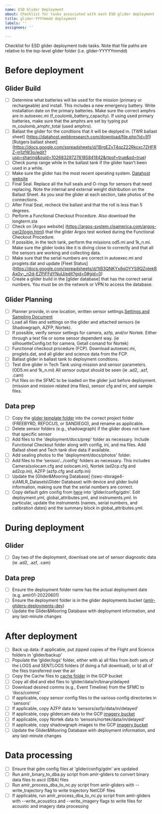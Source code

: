 ```yaml
---
name: ESD Glider Deployment
about: Checklist for tasks associated with each ESD glider deployment
title: glider-YYYYmmdd deployment
labels: ''
assignees: ''

---
```


Checklist for ESD glider deployment todo tasks. Note that file paths are relative to the top-level glider folder (i.e. glider-YYYYYmmdd)

# Before deployment

## Glider Build
- [ ] Determine what batteries will be used for the mission (primary or rechargeable) and install. This includes a new emergency battery. Write installation date on the primary batteries. Make sure the correct amphrs are in autoexec.mi (f_coulomb_battery_capacity). If using used primary batteries, make sure that the amphrs are set by typing put m_coulomb_amphr_total (used amphrs).
- [ ] Ballast the glider for the condtions that it will be deplyed in. [TWR ballast sheet] (https://datahost.webbresearch.com/download/file.php?id=91) [Rutgers ballast sheet] (https://docs.google.com/spreadsheets/d/1BrgEZyT4qzZ22Rkcxc7ZHFRZ-m1zfW3o/edit?usp=sharing&ouid=102683297276185841842&rtpof=true&sd=true)
- [ ] Check pump range while in the ballast tank if the glider hasn't been used in a while.
- [ ] Make sure the glider has the most recent operating system. [Datahost website](https://datahost.webbresearch.com/files.php?cwd=/glider)
- [ ] Final Seal. Replace all the hull seals and O-rings for sensors that need replacing. Note the internal and external weight distribution on the Ballast Sheet. As you seal the glider at each section, take photos of the connections.
- [ ] After Final Seal, recheck the ballast and that the roll is less than 5 degrees.
- [ ] Perform a Functional Checkout Procedure. Also download the longterm.sta
- [ ] Check on [Argos website] (https://argos-system.clsamerica.com/argos-cwi2/login.html) that the glider Argos test worked during the Functional Checkout Procedure.
- [ ] If possible, in the tech tank, perform the missions od5.mi and 1k_n.mi. Make sure the glider looks like it is diving close to correctly and that all the sensors are working and collecting data. 
- [ ] Make sure that the serial numbers are correct in autoexec.mi and proglets.dat and update [Fleet Status] (https://docs.google.com/spreadsheets/d/1tB3QNKYx8qOYYS9QZotekBAx0y-_n2d-EZPjFFdYNuU/edit?gid=0#gid=0)
- [ ] Create a glider build in the [glider database]  that has the correct serial numbers. You must be on the network or VPN to access the database.
## Glider Planning
- [ ] Planner provide, in one location, written sensor settings.[Settings and Sampling Document](https://docs.google.com/spreadsheets/d/1SNjvXY9RhGC8St3bXdfQx6tWN10sF8evctD0B_RcTKk/edit?gid=0#gid=0)
- [ ] Load all files and settings on the glider and attached sensors (ie Shadowgraph, AZFP, Nortek).
- [ ] If possible, verify sensor settings for camera, azfp, and/or Nortek. Either through a test file or some sensor dependent way. (ie silhouetteConfig.txt for camera, Getall comand for Nortek)
- [ ] Functional checkout procedure (FCP). Download autoexec.mi, proglets.dat, and all glider and science data from the FCP.
- [ ] Ballast glider in ballast tank to deployment condtions. 
- [ ] Test dive glider in Tech Tank using mission and sensor parameters. (OD5.mi and 1k_n.mi) All sensor output should be seen (ie .ad2, .azf, .cam)
- [ ] Put files on the SFMC to be loaded on the glider just before deployment. (mission and mission related (ma files), sensor cfg and ini, and sample files.

## Data prep
- [ ] Copy the [glider template folder](https://console.cloud.google.com/storage/browser/_details/amlr-gliders-deployments-dev/template-glider-YYYYmmdd.zip;tab=live_object?project=ggn-nmfs-usamlr-dev-7b99) into the correct project folder (FREEBYRD, REFOCUS, or SANDIEGO), and rename as applicable.
- [ ] Delete sensor folders (e.g., shadowgraph) if the glider does not have that specific sensor
- [ ] Add files to the 'deployment/docs/prep' folder as necessary. Include Functional Checkout folder along with config, ini, and ma files. Add Ballast sheet and Tech tank dive data if available.
- [ ] Add sealing photos to the 'deployment/docs/photos' folder.
- [ ] Add files to the ‘sensor/…/config’ folders as necessary. This includes Camera(solocam.cfg and solocam.ini), Nortek (ad2cp.cfg and ad2cp.ini), AZFP (azfp.cfg and azfp.ini)
- [ ] Update the [Glider&Mooring Database] (\\swc-storage4-s\AMLR_Datasets\Glider Database) with device and glider build information, making sure that the serial numbers are correct. 
- [ ] Copy default gdm config from [here](https://github.com/us-amlr/amlr-gliders/tree/main/resources/config-templates) into 'glider/config/gdm'. Edit deployment.yml, global_attributes.yml, and instruments.yml. In particular, update the instruments (names, serial numbers, and calibration dates) and the summary block in global_attributes.yml.

# During deployment

## Glider
- [ ] Day two of the deployment, download one set of sensor diagnostic data (ie .ad2, .azf, .cam) 

## Data prep
- [ ] Ensure the deployment folder name has the actual deployment date (e.g. amlr01-20220601)
- [ ] Ensure the deployment folder is in the glider deployments bucket ([amlr-gliders-deployments-dev](https://console.cloud.google.com/storage/browser/amlr-gliders-deployments-dev;tab=objects?project=ggn-nmfs-usamlr-dev-7b99))
- [ ] Update the Glider&Mooring Database with deployment information, and any last-minute changes

# After deployment
- [ ] Back up data: if applicable, put zipped copies of the Flight and Science folders in 'glider/backup'
- [ ] Populate the ‘glider/logs’ folder, either with a) all files from both sets of the LOGS and SENTLOGS folders (if doing a full download), or b) all of the files transferred over the air
- [ ] Copy the Cache files to [cache folder](https://console.cloud.google.com/storage/browser/amlr-gliders-deployments-dev/cache?project=ggn-nmfs-usamlr-dev-7b99) in the GCP bucket
- [ ] Copy all dbd and ebd files to ‘glider/data/in/binary/delayed
- [ ] Download desired comms (e.g., Event Timeline) from the SFMC to ‘docs/comms’
- [ ] If applicable, copy sensor config files to the various config directories in 'sensors'
- [ ] If applicable, copy AZFP data to ‘sensors/azfp/data/in/delayed’
- [ ] If applicable, copy glidercam data to the GCP [imagery bucket](https://console.cloud.google.com/storage/browser/amlr-imagery-raw-dev/gliders?project=ggn-nmfs-usamlr-dev-7b99)
- [ ] If applicable, copy Nortek data to ‘sensors/nortek/data/in/delayed’
- [ ] If applicable, copy shadowgraph images to the GCP [imagery bucket](https://console.cloud.google.com/storage/browser/amlr-imagery-raw-dev/gliders?project=ggn-nmfs-usamlr-dev-7b99)
- [ ] Update the Glider&Mooring Database with deployment information, and any last-minute changes

# Data processing
- [ ] Ensure that gdm config files at 'glider/config/gdm' are updated
- [ ] Run amlr_binary_to_dba.py script from amlr-gliders to convert binary data files to ascii (DBA) files
- [ ] Run amlr_process_dba_to_nc.py script from amlr-gliders with --write_trajectory flag to write trajectory NetCDF files
- [ ] If applicable, run amlr_process_dba_to_nc.py script from amlr-gliders with --write_acoustics and --write_imagery flags to write files for acoustic and imagery data processing
